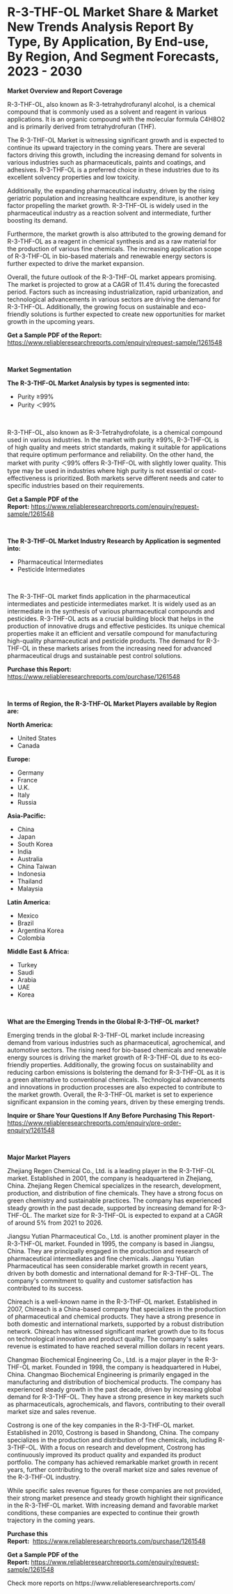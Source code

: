 <p><h1>R-3-THF-OL Market Share & Market New Trends Analysis Report By Type, By Application, By End-use, By Region, And Segment Forecasts, 2023 - 2030</h1></p><p><strong>Market Overview and Report Coverage</strong></p>
<p><p>R-3-THF-OL, also known as R-3-tetrahydrofuranyl alcohol, is a chemical compound that is commonly used as a solvent and reagent in various applications. It is an organic compound with the molecular formula C4H8O2 and is primarily derived from tetrahydrofuran (THF).</p><p>The R-3-THF-OL Market is witnessing significant growth and is expected to continue its upward trajectory in the coming years. There are several factors driving this growth, including the increasing demand for solvents in various industries such as pharmaceuticals, paints and coatings, and adhesives. R-3-THF-OL is a preferred choice in these industries due to its excellent solvency properties and low toxicity.</p><p>Additionally, the expanding pharmaceutical industry, driven by the rising geriatric population and increasing healthcare expenditure, is another key factor propelling the market growth. R-3-THF-OL is widely used in the pharmaceutical industry as a reaction solvent and intermediate, further boosting its demand.</p><p>Furthermore, the market growth is also attributed to the growing demand for R-3-THF-OL as a reagent in chemical synthesis and as a raw material for the production of various fine chemicals. The increasing application scope of R-3-THF-OL in bio-based materials and renewable energy sectors is further expected to drive the market expansion.</p><p>Overall, the future outlook of the R-3-THF-OL market appears promising. The market is projected to grow at a CAGR of 11.4% during the forecasted period. Factors such as increasing industrialization, rapid urbanization, and technological advancements in various sectors are driving the demand for R-3-THF-OL. Additionally, the growing focus on sustainable and eco-friendly solutions is further expected to create new opportunities for market growth in the upcoming years.</p></p>
<p><strong>Get a Sample PDF of the Report:</strong> <a href="https://www.reliableresearchreports.com/enquiry/request-sample/1261548">https://www.reliableresearchreports.com/enquiry/request-sample/1261548</a></p>
<p>&nbsp;</p>
<p><strong>Market Segmentation</strong></p>
<p><strong>The R-3-THF-OL Market Analysis by types is segmented into:</strong></p>
<p><ul><li>Purity ≥99%</li><li>Purity ＜99%</li></ul></p>
<p>&nbsp;</p>
<p><p>R-3-THF-OL, also known as R-3-Tetrahydrofolate, is a chemical compound used in various industries. In the market with purity ≥99%, R-3-THF-OL is of high quality and meets strict standards, making it suitable for applications that require optimum performance and reliability. On the other hand, the market with purity ＜99% offers R-3-THF-OL with slightly lower quality. This type may be used in industries where high purity is not essential or cost-effectiveness is prioritized. Both markets serve different needs and cater to specific industries based on their requirements.</p></p>
<p><strong>Get a Sample PDF of the Report:</strong>&nbsp;<a href="https://www.reliableresearchreports.com/enquiry/request-sample/1261548">https://www.reliableresearchreports.com/enquiry/request-sample/1261548</a></p>
<p>&nbsp;</p>
<p><strong>The R-3-THF-OL Market Industry Research by Application is segmented into:</strong></p>
<p><ul><li>Pharmaceutical Intermediates</li><li>Pesticide Intermediates</li></ul></p>
<p>&nbsp;</p>
<p><p>The R-3-THF-OL market finds application in the pharmaceutical intermediates and pesticide intermediates market. It is widely used as an intermediate in the synthesis of various pharmaceutical compounds and pesticides. R-3-THF-OL acts as a crucial building block that helps in the production of innovative drugs and effective pesticides. Its unique chemical properties make it an efficient and versatile compound for manufacturing high-quality pharmaceutical and pesticide products. The demand for R-3-THF-OL in these markets arises from the increasing need for advanced pharmaceutical drugs and sustainable pest control solutions.</p></p>
<p><strong>Purchase this Report:</strong>&nbsp; <a href="https://www.reliableresearchreports.com/purchase/1261548">https://www.reliableresearchreports.com/purchase/1261548</a></p>
<p>&nbsp;</p>
<p><strong>In terms of Region, the R-3-THF-OL Market Players available by Region are:</strong></p>
<p>
    <p> <strong> North America: </strong>
        <ul>
            <li>United States</li>
            <li>Canada</li>
        </ul>
        </p> 
    <p> <strong> Europe: </strong>
        <ul>
            <li>Germany</li>
            <li>France</li>
            <li>U.K.</li>
            <li>Italy</li>
            <li>Russia</li>
        </ul>
        </p> 
    <p> <strong> Asia-Pacific: </strong>
        <ul>
            <li>China</li>
            <li>Japan</li>
            <li>South Korea</li>
            <li>India</li>
            <li>Australia</li>
            <li>China Taiwan</li>
            <li>Indonesia</li>
            <li>Thailand</li>
            <li>Malaysia</li>
        </ul>
        </p> 
    <p> <strong> Latin America: </strong>
        <ul>
            <li>Mexico</li>
            <li>Brazil</li>
            <li>Argentina Korea</li>
            <li>Colombia</li>
        </ul>
        </p> 
    <p> <strong> Middle East & Africa: </strong>
        <ul>
            <li>Turkey</li>
            <li>Saudi</li>
            <li>Arabia</li>
            <li>UAE</li>
            <li>Korea</li>
        </ul>
    </p>
    </p>
<p>&nbsp;</p>
<p><strong>What are the Emerging Trends in the Global R-3-THF-OL market?</strong></p>
<p><p>Emerging trends in the global R-3-THF-OL market include increasing demand from various industries such as pharmaceutical, agrochemical, and automotive sectors. The rising need for bio-based chemicals and renewable energy sources is driving the market growth of R-3-THF-OL due to its eco-friendly properties. Additionally, the growing focus on sustainability and reducing carbon emissions is bolstering the demand for R-3-THF-OL as it is a green alternative to conventional chemicals. Technological advancements and innovations in production processes are also expected to contribute to the market growth. Overall, the R-3-THF-OL market is set to experience significant expansion in the coming years, driven by these emerging trends.</p></p>
<p><strong>Inquire or Share Your Questions If Any Before Purchasing This Report</strong>- <a href="https://www.reliableresearchreports.com/enquiry/pre-order-enquiry/1261548">https://www.reliableresearchreports.com/enquiry/pre-order-enquiry/1261548</a></p>
<p>&nbsp;</p>
<p><strong>Major Market Players</strong></p>
<p><p>Zhejiang Regen Chemical Co., Ltd. is a leading player in the R-3-THF-OL market. Established in 2001, the company is headquartered in Zhejiang, China. Zhejiang Regen Chemical specializes in the research, development, production, and distribution of fine chemicals. They have a strong focus on green chemistry and sustainable practices. The company has experienced steady growth in the past decade, supported by increasing demand for R-3-THF-OL. The market size for R-3-THF-OL is expected to expand at a CAGR of around 5% from 2021 to 2026.</p><p>Jiangsu Yutian Pharmaceutical Co., Ltd. is another prominent player in the R-3-THF-OL market. Founded in 1995, the company is based in Jiangsu, China. They are principally engaged in the production and research of pharmaceutical intermediates and fine chemicals. Jiangsu Yutian Pharmaceutical has seen considerable market growth in recent years, driven by both domestic and international demand for R-3-THF-OL. The company's commitment to quality and customer satisfaction has contributed to its success.</p><p>Chireach is a well-known name in the R-3-THF-OL market. Established in 2007, Chireach is a China-based company that specializes in the production of pharmaceutical and chemical products. They have a strong presence in both domestic and international markets, supported by a robust distribution network. Chireach has witnessed significant market growth due to its focus on technological innovation and product quality. The company's sales revenue is estimated to have reached several million dollars in recent years.</p><p>Changmao Biochemical Engineering Co., Ltd. is a major player in the R-3-THF-OL market. Founded in 1998, the company is headquartered in Hubei, China. Changmao Biochemical Engineering is primarily engaged in the manufacturing and distribution of biochemical products. The company has experienced steady growth in the past decade, driven by increasing global demand for R-3-THF-OL. They have a strong presence in key markets such as pharmaceuticals, agrochemicals, and flavors, contributing to their overall market size and sales revenue.</p><p>Costrong is one of the key companies in the R-3-THF-OL market. Established in 2010, Costrong is based in Shandong, China. The company specializes in the production and distribution of fine chemicals, including R-3-THF-OL. With a focus on research and development, Costrong has continuously improved its product quality and expanded its product portfolio. The company has achieved remarkable market growth in recent years, further contributing to the overall market size and sales revenue of the R-3-THF-OL industry.</p><p>While specific sales revenue figures for these companies are not provided, their strong market presence and steady growth highlight their significance in the R-3-THF-OL market. With increasing demand and favorable market conditions, these companies are expected to continue their growth trajectory in the coming years.</p></p>
<p><strong>Purchase this Report:</strong>&nbsp;&nbsp;<a href="https://www.reliableresearchreports.com/purchase/1261548">https://www.reliableresearchreports.com/purchase/1261548</a></p>
<p></p>
<p><strong>Get a Sample PDF of the Report:</strong>&nbsp;<a href="https://www.reliableresearchreports.com/enquiry/request-sample/1261548">https://www.reliableresearchreports.com/enquiry/request-sample/1261548</a></p>
<p>Check more reports on https://www.reliableresearchreports.com/</p>